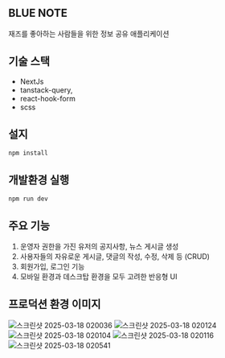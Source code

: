 ## BLUE NOTE
재즈를 좋아하는 사람들을 위한 정보 공유 애플리케이션

## 기술 스택
- NextJs
- tanstack-query,
- react-hook-form
- scss

## 설지
```
npm install
```

## 개발환경 실행
```
npm run dev
```

## 주요 기능
1. 운영자 권한을 가진 유저의 공지사항, 뉴스 게시글 생성
2. 사용자들의 자유로운 게시글, 댓글의 작성, 수정, 삭제 등 (CRUD)
3. 회원가입, 로그인 기능
4. 모바일 환경과 데스크탑 환경을 모두 고려한 반응형 UI

## 프로덕션 환경 이미지
![스크린샷 2025-03-18 020036](https://github.com/user-attachments/assets/b8957249-e5d1-4c5f-a118-07ee7ea64704)
![스크린샷 2025-03-18 020124](https://github.com/user-attachments/assets/bf4b32c4-b7cc-407d-9b49-8bb1123eaf89)
![스크린샷 2025-03-18 020104](https://github.com/user-attachments/assets/34e7b953-0baf-480a-bb9a-373dc81ed902)
![스크린샷 2025-03-18 020116](https://github.com/user-attachments/assets/7730972a-8075-4355-b2bb-550af857cd3b)
![스크린샷 2025-03-18 020541](https://github.com/user-attachments/assets/cc6cfe4a-2470-4e9f-b758-837c01b5f7bd)
